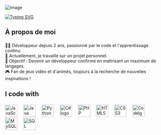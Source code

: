 ![image](https://github.com/user-attachments/assets/e83837e4-f92f-4175-a48c-acd86ad10ffc)

[![Typing SVG](https://readme-typing-svg.demolab.com/?lines=Bonjour,+je+suis+Arthur;Un+développeur+junior+passionné&center=true&width=500)](https://git.io/typing-svg)

<h2 align="left">À propos de moi</h2>

###

<p align="left">
👨‍💻 Développeur depuis 2 ans, passionné par le code et l'apprentissage continu.<br>
🚀 Actuellement, je travaille sur un projet personnel.<br>
🎯 Objectif : Devenir un développeur confirmé en maîtrisant un maximum de langages.<br>
🎮 Fan de jeux vidéo et d'animés, toujours à la recherche de nouvelles inspirations !<br>
</p>

###

<h2 align="left">I code with</h2>

###

<div align="left">
  <img src="https://cdn.jsdelivr.net/gh/devicons/devicon/icons/javascript/javascript-original.svg" height="40" alt="JavaScript logo" />
  <img width="12" />
  <img src="https://cdn.jsdelivr.net/gh/devicons/devicon/icons/java/java-original.svg" height="40" alt="Java logo" />
  <img width="12" />
  <img src="https://cdn.jsdelivr.net/gh/devicons/devicon/icons/python/python-original.svg" height="40" alt="Python logo" />
  <img width="12" />
  <img src="https://cdn.jsdelivr.net/gh/devicons/devicon/icons/csharp/csharp-original.svg" height="40" alt="C# logo" />
  <img width="12" />
  <img src="https://cdn.jsdelivr.net/gh/devicons/devicon/icons/php/php-original.svg" height="40" alt="PHP logo" />
  <img width="12" />
  <img src="https://cdn.jsdelivr.net/gh/devicons/devicon/icons/html5/html5-original.svg" height="40" alt="HTML5 logo" />
  <img width="12" />
  <img src="https://cdn.jsdelivr.net/gh/devicons/devicon/icons/css3/css3-original.svg" height="40" alt="CSS3 logo" />
  <img width="12" />
  <img src="https://cdn.jsdelivr.net/gh/devicons/devicon/icons/codeigniter/codeigniter-plain.svg" height="40" alt="CodeIgniter logo" />
  <img width="12" />
  <img src="https://cdn.jsdelivr.net/gh/devicons/devicon/icons/mysql/mysql-original.svg" height="40" alt="MySQL logo" />
  <img width="12" />
  <img src="https://cdn.jsdelivr.net/gh/devicons/devicon/icons/microsoftsqlserver/microsoftsqlserver-plain.svg" height="40" alt="SQL Server logo" />
</div>

###

